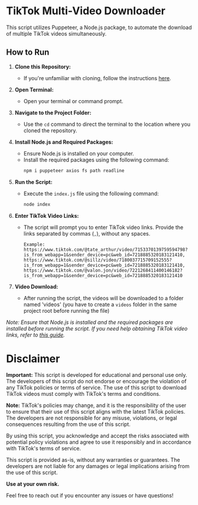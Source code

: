 # TikTok Multi-Video Downloader

This script utilizes Puppeteer, a Node.js package, to automate the download of multiple TikTok videos simultaneously.

## How to Run

1. **Clone this Repository:**
   - If you're unfamiliar with cloning, follow the instructions [here](https://docs.github.com/en/desktop/contributing-and-collaborating-using-github-desktop/adding-and-cloning-repositories/cloning-and-forking-repositories-from-github-desktop).

2. **Open Terminal:**
   - Open your terminal or command prompt.

3. **Navigate to the Project Folder:**
   - Use the `cd` command to direct the terminal to the location where you cloned the repository.

4. **Install Node.js and Required Packages:**
   - Ensure Node.js is installed on your computer.
   - Install the required packages using the following command:
     ```bash
     npm i puppeteer axios fs path readline
     ```

5. **Run the Script:**
   - Execute the `index.js` file using the following command:
     ```bash
     node index
     ```

6. **Enter TikTok Video Links:**
   - The script will prompt you to enter TikTok video links. Provide the links separated by commas (`,`), without any spaces.
     ```plaintext
     Example:
     https://www.tiktok.com/@tate_arthur/video/7153370139759594798?is_from_webapp=1&sender_device=pc&web_id=7218885320183121410,
     https://www.tiktok.com/@sillz/video/7180037715709152555?is_from_webapp=1&sender_device=pc&web_id=7218885320183121410,
     https://www.tiktok.com/@valon.jon/video/7221268411400146182?is_from_webapp=1&sender_device=pc&web_id=7218885320183121410
     ```

7. **Video Download:**
   - After running the script, the videos will be downloaded to a folder named 'videos' (you have to create a `videos` folder in the same project root before running the file)

*Note: Ensure that Node.js is installed and the required packages are installed before running the script. If you need help obtaining TikTok video links, refer to [this guide](https://www.groovypost.com/howto/copy-a-link-in-tiktok/).*

# Disclaimer

**Important:** This script is developed for educational and personal use only. The developers of this script do not endorse or encourage the violation of any TikTok policies or terms of service. The use of this script to download TikTok videos must comply with TikTok's terms and conditions.

**Note:** TikTok's policies may change, and it is the responsibility of the user to ensure that their use of this script aligns with the latest TikTok policies. The developers are not responsible for any misuse, violations, or legal consequences resulting from the use of this script.

By using this script, you acknowledge and accept the risks associated with potential policy violations and agree to use it responsibly and in accordance with TikTok's terms of service.

This script is provided as-is, without any warranties or guarantees. The developers are not liable for any damages or legal implications arising from the use of this script.

**Use at your own risk.**

Feel free to reach out if you encounter any issues or have questions!
